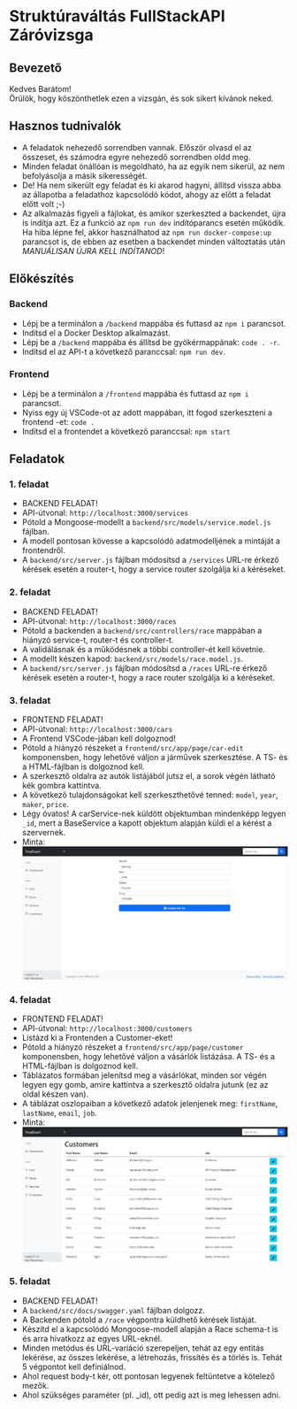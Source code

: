 # Struktúraváltás FullStackAPI Záróvizsga 

## Bevezető
Kedves Barátom!  
Örülök, hogy köszönthetlek ezen a vizsgán, és sok sikert kívánok neked.  

## Hasznos tudnivalók
- A feladatok nehezedő sorrendben vannak. Először olvasd el az összeset, és számodra egyre nehezedő sorrendben oldd meg.
- Minden feladat önállóan is megoldható, ha az egyik nem sikerül, az nem 
befolyásolja a másik sikerességét.
- De! Ha nem sikerült egy feladat és ki akarod hagyni, állítsd vissza abba az 
állapotba a feladathoz kapcsolódó kódot, ahogy az előtt a feladat előtt volt ;-)
- Az alkalmazás figyeli a fájlokat, és amikor szerkeszted a backendet, újra 
is indítja azt. Ez a funkció az `npm run dev` indítóparancs esetén működik. 
Ha hiba lépne fel, akkor használhatod az `npm run docker-compose:up` 
parancsot is, de ebben az esetben a backendet minden változtatás után 
_MANUÁLISAN ÚJRA KELL INDÍTANOD_!

## Előkészítés

### Backend
- Lépj be a terminálon a `/backend` mappába és futtasd az `npm i` parancsot.
- Indítsd el a Docker Desktop alkalmazást.
- Lépj be a `/backend` mappába és állítsd be gyökérmappának: `code . -r`.
- Indítsd el az API-t a következő paranccsal: `npm run dev`.

### Frontend
- Lépj be a terminálon a `/frontend` mappába és futtasd az `npm i` parancsot.
- Nyiss egy új VSCode-ot az adott mappában, itt fogod szerkeszteni a frontend -et: 
`code .`
- Indítsd el a frontendet a következő paranccsal: `npm start`

## Feladatok

### 1. feladat
- BACKEND FELADAT!
- API-útvonal: `http://localhost:3000/services`
- Pótold a Mongoose-modellt a `backend/src/models/service.model.js` fájlban.
- A modell pontosan kövesse a kapcsolódó adatmodelljének a mintáját a frontendről.
- A `backend/src/server.js` fájlban módosítsd a `/services` URL-re érkező 
kérések esetén a router-t, hogy a service router szolgálja ki a kéréseket.

### 2. feladat
- BACKEND FELADAT!
- API-útvonal: `http://localhost:3000/races`
- Pótold a backenden a `backend/src/controllers/race` mappában a hiányzó 
service-t, router-t és controller-t.
- A validálásnak és a működésnek a többi controller-ét kell követnie.
- A modellt készen kapod: `backend/src/models/race.model.js`.
- A `backend/src/server.js` fájlban módosítsd a `/races` URL-re érkező 
kérések esetén a router-t, hogy a race router szolgálja ki a kéréseket.

### 3. feladat
- FRONTEND FELADAT!
- API-útvonal: `http://localhost:3000/cars`
- A Frontend VSCode-jában kell dolgoznod!
- Pótold a hiányzó részeket a `frontend/src/app/page/car-edit` komponensben, 
hogy lehetővé váljon a járművek szerkesztése. A TS- és a HTML-fájlban is 
dolgoznod kell.
- A szerkesztő oldalra az autók listájából jutsz el, a sorok végén látható 
kék gombra kattintva.
- A következő tulajdonságokat kell szerkeszthetővé tenned: 
`model`, `year`, `maker`, `price`.
- Légy óvatos! A carService-nek küldött objektumban mindenképp legyen `_id`, 
mert a BaseService a kapott objektum alapján küldi el a kérést a szervernek.
- Minta:  
![elonezet](./img/str-final-exam-01.JPG)

### 4. feladat
- FRONTEND FELADAT!
- API-útvonal: `http://localhost:3000/customers`
- Listázd ki a Frontenden a Customer-eket!
- Pótold a hiányzó részeket a `frontend/src/app/page/customer` komponensben, 
hogy lehetővé váljon a vásárlók listázása. A TS- és a HTML-fájlban is 
dolgoznod kell.
- Táblázatos formában jelenítsd meg a vásárlókat, minden sor végén legyen egy 
gomb, amire kattintva a szerkesztő oldalra jutunk (ez az oldal készen van).
- A táblázat oszlopaiban a következő adatok jelenjenek meg: 
`firstName`, `lastName`, `email`, `job`.
- Minta:  
![elonezet](./img/str-final-exam-02.JPG)

### 5. feladat
- BACKEND FELADAT!
- A `backend/src/docs/swagger.yaml` fájlban dolgozz.
- A Backenden pótold a `/race` végpontra küldhető kérések listáját.
- Készítd el a kapcsolódó Mongoose-modell alapján a Race schema-t is és arra 
hivatkozz az egyes URL-eknél.
- Minden metódus és URL-variáció szerepeljen, tehát az egy entitás lekérése, az 
összes lekérése, a létrehozás, frissítés és a törlés is. Tehát 5 végpontot 
kell definiálnod.
- Ahol request body-t kér, ott pontosan legyenek feltüntetve a kötelező mezők.
- Ahol szükséges paraméter (pl. _id), ott pedig azt is meg lehessen adni.

